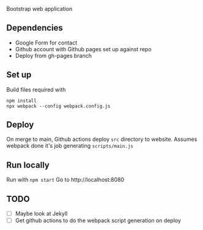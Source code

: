 Bootstrap web application

## Dependencies
* Google Form for contact
* Github account with Github pages set up against repo
* Deploy from gh-pages branch

## Set up
Build files required with 
```
npm install
npx webpack --config webpack.config.js
```
## Deploy
On merge to main, Github actions deploy `src` directory to website.
Assumes webpack done it's job generating `scripts/main.js`

## Run locally
Run with `npm start`
Go to http://localhost:8080

## TODO
- [ ] Maybe look at Jekyll
- [ ] Get github actions to do the webpack script generation on deploy
